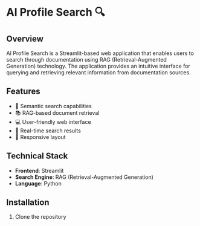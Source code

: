 # AI Profile Search 🔍

## Overview
AI Profile Search is a Streamlit-based web application that enables users to search through documentation using RAG (Retrieval-Augmented Generation) technology. The application provides an intuitive interface for querying and retrieving relevant information from documentation sources.

## Features
- 🔎 Semantic search capabilities
- 📚 RAG-based document retrieval
- 💻 User-friendly web interface
- 🚀 Real-time search results
- 📱 Responsive layout

## Technical Stack
- **Frontend**: Streamlit
- **Search Engine**: RAG (Retrieval-Augmented Generation)
- **Language**: Python

## Installation

1. Clone the repository